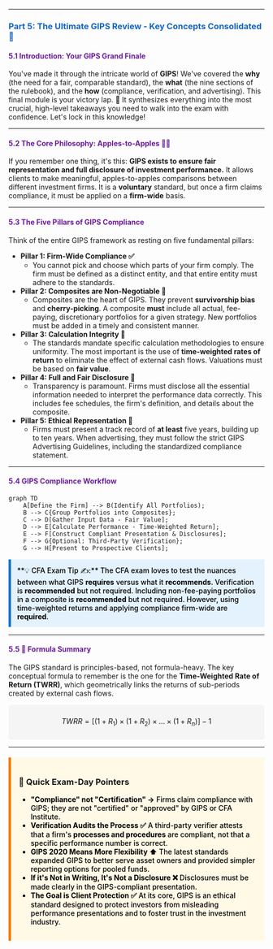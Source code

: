 -----
### <span style="color: #1565C0;">Part 5: The Ultimate GIPS Review - Key Concepts Consolidated 🧠</span>

#### <span style="color: #6A1B9A;">5.1 Introduction: Your GIPS Grand Finale</span>

You've made it through the intricate world of <b>GIPS</b>! We've covered the <b>why</b> (the need for a fair, comparable standard), the <b>what</b> (the nine sections of the rulebook), and the <b>how</b> (compliance, verification, and advertising). This final module is your victory lap. 🏁 It synthesizes everything into the most crucial, high-level takeaways you need to walk into the exam with confidence. Let's lock in this knowledge!

-----

#### <span style="color: #6A1B9A;">5.2 The Core Philosophy: Apples-to-Apples 🍎🍏</span>

If you remember one thing, it's this: <b>GIPS exists to ensure fair representation and full disclosure of investment performance.</b> It allows clients to make meaningful, apples-to-apples comparisons between different investment firms. It is a <b>voluntary</b> standard, but once a firm claims compliance, it must be applied on a <b>firm-wide</b> basis.

-----

#### <span style="color: #6A1B9A;">5.3 The Five Pillars of GIPS Compliance</span>

Think of the entire GIPS framework as resting on five fundamental pillars:

* <b>Pillar 1: Firm-Wide Compliance ✅</b>
  * You cannot pick and choose which parts of your firm comply. The firm must be defined as a distinct entity, and that entire entity must adhere to the standards.
* <b>Pillar 2: Composites are Non-Negotiable 🧺</b>
  * Composites are the heart of GIPS. They prevent <b>survivorship bias</b> and <b>cherry-picking</b>. A composite <b>must</b> include all actual, fee-paying, discretionary portfolios for a given strategy. New portfolios must be added in a timely and consistent manner.
* <b>Pillar 3: Calculation Integrity 🧮</b>
  * The standards mandate specific calculation methodologies to ensure uniformity. The most important is the use of <b>time-weighted rates of return</b> to eliminate the effect of external cash flows. Valuations must be based on <b>fair value</b>.
* <b>Pillar 4: Full and Fair Disclosure 📄</b>
  * Transparency is paramount. Firms must disclose all the essential information needed to interpret the performance data correctly. This includes fee schedules, the firm's definition, and details about the composite.
* <b>Pillar 5: Ethical Representation 📢</b>
  * Firms must present a track record of <b>at least</b> five years, building up to ten years. When advertising, they must follow the strict GIPS Advertising Guidelines, including the standardized compliance statement.

-----

#### <span style="color: #6A1B9A;">5.4 GIPS Compliance Workflow</span>

```mermaid
graph TD
    A[Define the Firm] --> B(Identify All Portfolios);
    B --> C{Group Portfolios into Composites};
    C --> D[Gather Input Data - Fair Value];
    D --> E[Calculate Performance - Time-Weighted Return];
    E --> F[Construct Compliant Presentation & Disclosures];
    F --> G{Optional: Third-Party Verification};
    G --> H[Present to Prospective Clients];
```

<div style="background-color: #E3F2FD; border-left: 5px solid #1976D2; padding: 12px; margin: 15px 0;">
<div style="color: #000000; font-weight: 500;">
**💡 CFA Exam Tip ✍️:** The CFA exam loves to test the nuances between what GIPS <b>requires</b> versus what it <b>recommends</b>. Verification is <b>recommended</b> but not required. Including non-fee-paying portfolios in a composite is <b>recommended</b> but not required. However, using time-weighted returns and applying compliance firm-wide are <b>required</b>.
</div>
</div>

-----

#### <span style="color: #6A1B9A;">5.5 🧪 Formula Summary</span>

The GIPS standard is principles-based, not formula-heavy. The key conceptual formula to remember is the one for the <b>Time-Weighted Rate of Return (TWRR)</b>, which geometrically links the returns of sub-periods created by external cash flows.

<div style="background-color: #F5F5F5; padding: 10px; border-radius: 5px; margin: 10px 0;">

$$TWRR = [(1+R_1) \times (1+R_2) \times ... \times (1+R_n)] - 1$$

</div>

-----

<div style="background-color: #FFF9E6; border-left: 5px solid #F57C00; padding: 15px; margin: 20px 0;">

### 🎯 Quick Exam-Day Pointers

<div style="color: #000000; font-weight: 500;">

* <b>"Compliance" not "Certification" →</b> Firms claim compliance with GIPS; they are not "certified" or "approved" by GIPS or CFA Institute.
* <b>Verification Audits the Process ✅</b> A third-party verifier attests that a firm's <b>processes and procedures</b> are compliant, not that a specific performance number is correct.
* <b>GIPS 2020 Means More Flexibility ⬆️</b> The latest standards expanded GIPS to better serve asset owners and provided simpler reporting options for pooled funds.
* <b>If it's Not in Writing, It's Not a Disclosure ❌</b> Disclosures must be made clearly in the GIPS-compliant presentation.
* <b>The Goal is Client Protection ✅</b> At its core, GIPS is an ethical standard designed to protect investors from misleading performance presentations and to foster trust in the investment industry.

</div>
</div>
